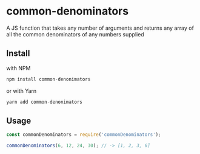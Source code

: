 # common-denominators

A JS function that takes any number of arguments and returns any array of all the common denominators of any numbers supplied

## Install

with NPM

```javascript
npm install common-denonimators
```

or with Yarn

```javascript
yarn add common-denonimators
```

## Usage

```javascript
const commonDenominators = require('commonDenominators');

commonDenominators(6, 12, 24, 30); // -> [1, 2, 3, 6]
```
